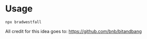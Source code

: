 # Usage

```
npx bradwestfall
```

All credit for this idea goes to: https://github.com/bnb/bitandbang
